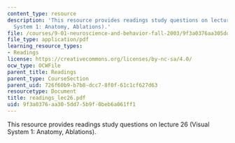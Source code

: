 ```yaml
---
content_type: resource
description: 'This resource provides readings study questions on lecture 26 (Visual
  System 1: Anatomy, Ablations).'
file: /courses/9-01-neuroscience-and-behavior-fall-2003/9f3a0376aa305dd75b9f0beb6a061ff1_readings_lec26.pdf
file_type: application/pdf
learning_resource_types:
- Readings
license: https://creativecommons.org/licenses/by-nc-sa/4.0/
ocw_type: OCWFile
parent_title: Readings
parent_type: CourseSection
parent_uid: 726f60b9-b7b8-dcc7-8f0f-61c1cf627d63
resourcetype: Document
title: readings_lec26.pdf
uid: 9f3a0376-aa30-5dd7-5b9f-0beb6a061ff1
---
```

This resource provides readings study questions on lecture 26 (Visual System 1: Anatomy, Ablations).